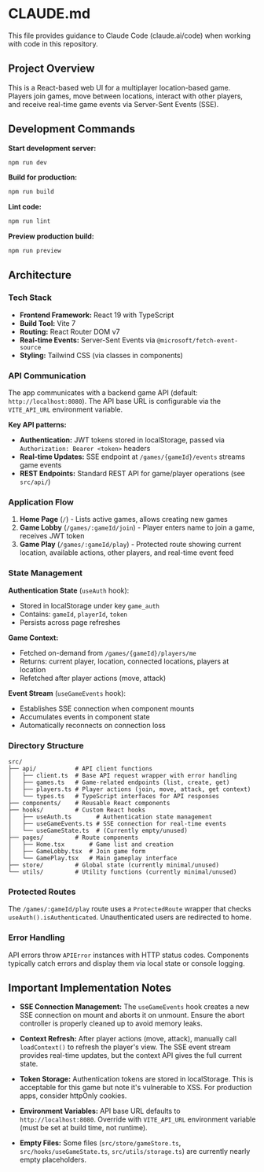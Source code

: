 # CLAUDE.md

This file provides guidance to Claude Code (claude.ai/code) when working with code in this repository.

## Project Overview

This is a React-based web UI for a multiplayer location-based game. Players join games, move between locations, interact with other players, and receive real-time game events via Server-Sent Events (SSE).

## Development Commands

**Start development server:**
```bash
npm run dev
```

**Build for production:**
```bash
npm run build
```

**Lint code:**
```bash
npm run lint
```

**Preview production build:**
```bash
npm run preview
```

## Architecture

### Tech Stack
- **Frontend Framework:** React 19 with TypeScript
- **Build Tool:** Vite 7
- **Routing:** React Router DOM v7
- **Real-time Events:** Server-Sent Events via `@microsoft/fetch-event-source`
- **Styling:** Tailwind CSS (via classes in components)

### API Communication

The app communicates with a backend game API (default: `http://localhost:8080`). The API base URL is configurable via the `VITE_API_URL` environment variable.

**Key API patterns:**
- **Authentication:** JWT tokens stored in localStorage, passed via `Authorization: Bearer <token>` headers
- **Real-time Updates:** SSE endpoint at `/games/{gameId}/events` streams game events
- **REST Endpoints:** Standard REST API for game/player operations (see `src/api/`)

### Application Flow

1. **Home Page** (`/`) - Lists active games, allows creating new games
2. **Game Lobby** (`/games/:gameId/join`) - Player enters name to join a game, receives JWT token
3. **Game Play** (`/games/:gameId/play`) - Protected route showing current location, available actions, other players, and real-time event feed

### State Management

**Authentication State** (`useAuth` hook):
- Stored in localStorage under key `game_auth`
- Contains: `gameId`, `playerId`, `token`
- Persists across page refreshes

**Game Context:**
- Fetched on-demand from `/games/{gameId}/players/me`
- Returns: current player, location, connected locations, players at location
- Refetched after player actions (move, attack)

**Event Stream** (`useGameEvents` hook):
- Establishes SSE connection when component mounts
- Accumulates events in component state
- Automatically reconnects on connection loss

### Directory Structure

```
src/
├── api/           # API client functions
│   ├── client.ts  # Base API request wrapper with error handling
│   ├── games.ts   # Game-related endpoints (list, create, get)
│   ├── players.ts # Player actions (join, move, attack, get context)
│   └── types.ts   # TypeScript interfaces for API responses
├── components/    # Reusable React components
├── hooks/         # Custom React hooks
│   ├── useAuth.ts       # Authentication state management
│   ├── useGameEvents.ts # SSE connection for real-time events
│   └── useGameState.ts  # (Currently empty/unused)
├── pages/         # Route components
│   ├── Home.tsx       # Game list and creation
│   ├── GameLobby.tsx  # Join game form
│   └── GamePlay.tsx   # Main gameplay interface
├── store/         # Global state (currently minimal/unused)
└── utils/         # Utility functions (currently minimal/unused)
```

### Protected Routes

The `/games/:gameId/play` route uses a `ProtectedRoute` wrapper that checks `useAuth().isAuthenticated`. Unauthenticated users are redirected to home.

### Error Handling

API errors throw `APIError` instances with HTTP status codes. Components typically catch errors and display them via local state or console logging.

## Important Implementation Notes

- **SSE Connection Management:** The `useGameEvents` hook creates a new SSE connection on mount and aborts it on unmount. Ensure the abort controller is properly cleaned up to avoid memory leaks.

- **Context Refresh:** After player actions (move, attack), manually call `loadContext()` to refresh the player's view. The SSE event stream provides real-time updates, but the context API gives the full current state.

- **Token Storage:** Authentication tokens are stored in localStorage. This is acceptable for this game but note it's vulnerable to XSS. For production apps, consider httpOnly cookies.

- **Environment Variables:** API base URL defaults to `http://localhost:8080`. Override with `VITE_API_URL` environment variable (must be set at build time, not runtime).

- **Empty Files:** Some files (`src/store/gameStore.ts`, `src/hooks/useGameState.ts`, `src/utils/storage.ts`) are currently nearly empty placeholders.
